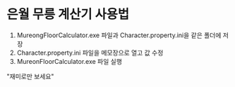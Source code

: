 # 은월 무릉 계산기 사용법

1. MureongFloorCalculator.exe 파일과 Character.property.ini을 같은 폴더에 저장
2. Character.property.ini 파일을 메모장으로 열고 값 수정
3. MureonFloorCalculator.exe 파일 실행

"재미로만 보세요"

